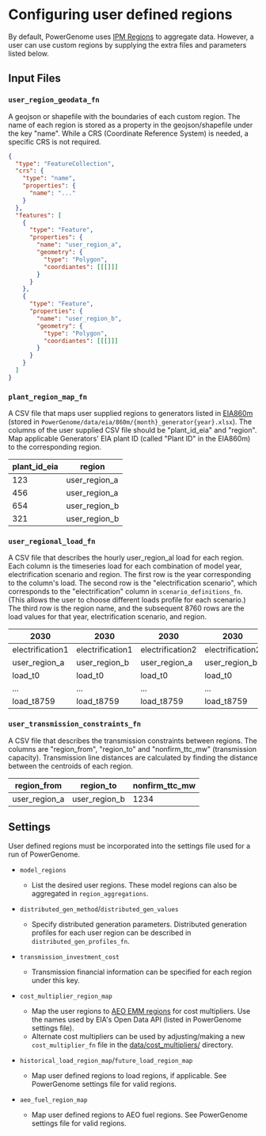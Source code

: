 # Configuring user defined regions

By default, PowerGenome uses [IPM Regions](https://github.com/PowerGenome/PowerGenome/wiki/Geospatial-Mappings#ipm-regions) to aggregate data.
However, a user can use custom regions by supplying the extra files and parameters listed below.

## Input Files

### `user_region_geodata_fn`

A geojson or shapefile with the boundaries of each custom region.
The name of each region is stored as a property in the geojson/shapefile under the key "name".
While a CRS (Coordinate Reference System) is needed, a specific CRS is not required.

```json
{
  "type": "FeatureCollection",
  "crs": {
    "type": "name",
    "properties": {
      "name": "..."
    }
  },
  "features": [
    {
      "type": "Feature",
      "properties": {
        "name": "user_region_a",
        "geometry": {
          "type": "Polygon",
          "coordiantes": [[[]]]
        }
      }
    },
    {
      "type": "Feature",
      "properties": {
        "name": "user_region_b",
        "geometry": {
          "type": "Polygon",
          "coordiantes": [[[]]]
        }
      }
    }
  ]
}
```

### `plant_region_map_fn`

A CSV file that maps user supplied regions to generators listed in [EIA860m](https://www.eia.gov/electricity/data/eia860m/) (stored in `PowerGenome/data/eia/860m/{month}_generator{year}.xlsx`).
The columns of the user supplied CSV file should be "plant_id_eia" and "region".
Map applicable Generators' EIA plant ID (called "Plant ID" in the EIA860m) to the corresponding region.

| plant_id_eia | region |
| -------------|--------|
|123           |user_region_a|
|456           |user_region_a|
|654           |user_region_b|
|321           |user_region_b|

### `user_regional_load_fn`

A CSV file that describes the hourly user_region_al load for each region.
Each column is the timeseries load for each combination of model year, electrification scenario and region.
The first row is the year corresponding to the column's load.
The second row is the "electrification scenario", which corresponds to the "electrification" column in `scenario_definitions_fn`.
(This allows the user to choose different loads profile for each scenario.)
The third row is the region name, and the subsequent 8760 rows are the load values for that year, electrification scenario, and region.

|2030|2030|2030|2030|2040|2040|2040|2040|
|----|----|----|----|----|----|----|----|
|electrification1|electrification1|electrification2|electrification2|electrification1|electrification1|electrification2|electrification2|
|user_region_a|user_region_b|user_region_a|user_region_b|user_region_a|user_region_b|user_region_a|user_region_b|
|load_t0|load_t0|load_t0|load_t0|load_t0|load_t0|load_t0|load_t0|
|...|...|...|...|...|...|...|...|
|load_t8759|load_t8759|load_t8759|load_t8759|load_t8759|load_t8759|load_t8759|load_t8759|

### `user_transmission_constraints_fn`

A CSV file that describes the transmission constraints between regions.
The columns are "region_from", "region_to" and "nonfirm_ttc_mw" (transmission capacity).
Transmission line distances are calculated by finding the distance between the centroids of each region.

|region_from|region_to|nonfirm_ttc_mw|
|---|---|---|
|user_region_a|user_region_b|1234|

## Settings

User defined regions must be incorporated into the settings file used for a run of PowerGenome.

- `model_regions`

  - List the desired user regions. These model regions can also be aggregated in `region_aggregations`.

- `distributed_gen_method`/`distributed_gen_values`
  
  - Specify distributed generation parameters.
    Distributed generation profiles for each user region can be described in `distributed_gen_profiles_fn`.

- `transmission_investment_cost`

  - Transmission financial information can be specified for each region under this key.

- `cost_multiplier_region_map`

  - Map the user regions to [AEO EMM regions](https://github.com/PowerGenome/PowerGenome/wiki/Geospatial-Mappings#nems-emm-regions) for cost multipliers.
  Use the names used by EIA's Open Data API (listed in PowerGenome settings file).
  - Alternate cost multipliers can be used by adjusting/making a new `cost_multiplier_fn` file in the [data/cost_multipliers/](https://github.com/PowerGenome/PowerGenome/tree/master/data/cost_multipliers) directory.

- `historical_load_region_map`/`future_load_region_map`

  - Map user defined regions to load regions, if applicable.
    See PowerGenome settings file for valid regions.

- `aeo_fuel_region_map`
  - Map user defined regions to AEO fuel regions.
    See PowerGenome settings file for valid regions.

